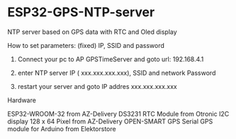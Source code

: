 # ESP32-GPS-NTP-server
 NTP server based on GPS data with RTC and Oled display

How to set parameters: (fixed) IP, SSID and password

1. Connect your pc to AP GPSTimeServer and goto url: 192.168.4.1

2. enter NTP server IP ( xxx.xxx.xxx.xxx), SSID and network Password

3. restart your server and goto IP addres xxx.xxx.xxx.xxx

Hardware

ESP32-WROOM-32 from AZ-Delivery 
DS3231 RTC Module from Otronic 
I2C display 128 x 64 Pixel from AZ-Delivery 
OPEN-SMART GPS Serial GPS module for Arduino from Elektorstore
